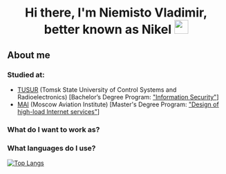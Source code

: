 <h1 align="center">Hi there, I'm Niemisto Vladimir, better known as Nikel <img src="https://github.com/blackcater/blackcater/raw/main/images/Hi.gif" height="32"/></h1>

<h2>About me</h2>
<h3>Studied at:</h3>

- <a href="https://tusur.ru/">TUSUR</a> (Tomsk State University of Control Systems and Radioelectronics) [Bachelor’s Degree Program: <a href="https://abiturient.tusur.ru/ru/napravleniya-podgotovki/ochnaya-forma-obucheniya/2022-10-03-01-informatsionnaya-bezopasnost-fulltime">"Information Security"</a>]
- <a href="https://mai.ru/">MAI</a> (Moscow Aviation Institute) [Master's Degree Program: <a href="https://mai.ru/itmai/pvs/">"Design of high-load Internet services"</a>]

<h3>What do I want to work as?</h3>


<h3>What languages do I use?</h3>

[![Top Langs](https://github-readme-stats.vercel.app/api/top-langs/?username=VladimirNikel&layout=compact&count_private=true&show_icons=true&theme=dark&langs_count=8)](https://github.com/anuraghazra/github-readme-stats)


<!--

[![trophy](https://github-profile-trophy.vercel.app/?username=VladimirNikel&rank=SSS,SS,S,AAA,AA,A,SECRET)](https://github.com/ryo-ma/github-profile-trophy)


<img src="https://c.tenor.com/-buzIaq-QeoAAAAC/code-coding.gif" height="320"/>

<!--
**VladimirNikel/VladimirNikel** is a ✨ _special_ ✨ repository because its `README.md` (this file) appears on your GitHub profile.

Here are some ideas to get you started:

- 🔭 I’m currently working on ...
- 🌱 I’m currently learning ...
- 👯 I’m looking to collaborate on ...
- 🤔 I’m looking for help with ...
- 💬 Ask me about ...
- 📫 How to reach me: ...
- 😄 Pronouns: ...
- ⚡ Fun fact: ...
-->
